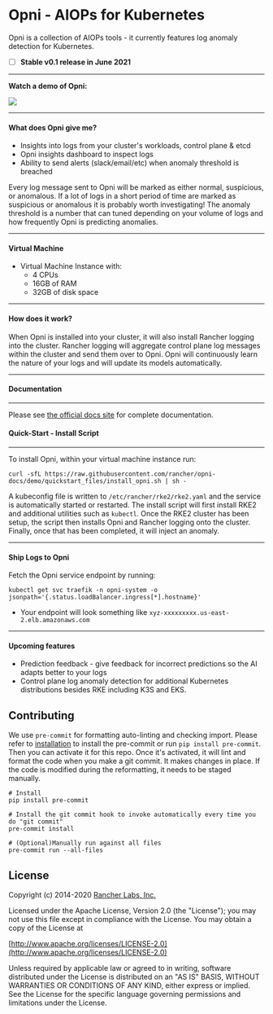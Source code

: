 # Opni - AIOPs for Kubernetes

Opni is a collection of AIOPs tools - it currently features log anomaly detection for Kubernetes.

- [ ] **Stable v0.1 release in June 2021**
____

**Watch a demo of Opni:**

[![](https://opni-public.s3.us-east-2.amazonaws.com/opni_youtube_gh.png)](https://youtu.be/DQVBwMaO_o0)
____

#### What does Opni give me?
* Insights into logs from your cluster's workloads, control plane & etcd
* Opni insights dashboard to inspect logs
* Ability to send alerts (slack/email/etc) when anomaly threshold is breached

Every log message sent to Opni will be marked as either normal, suspicious, or anomalous.
If a lot of logs in a short period of time are marked as suspicious or anomalous it is probably worth investigating!
The anomaly threshold is a number that can tuned depending on your volume of logs and how frequently Opni is predicting anomalies.
____
#### Virtual Machine
* Virtual Machine Instance with:
   * 4 CPUs
   * 16GB of RAM
   * 32GB of disk space

____
#### How does it work?
 When Opni is installed into your cluster, it will also install Rancher logging into the cluster.
 Rancher logging will aggregate control plane log messages within the cluster and send them over to Opni.
 Opni will continuously learn the nature of your logs and will update its models automatically.
____

#### Documentation
-------------

Please see [the official docs site](https://opni.io/) for complete documentation.

#### Quick-Start - Install Script
____

To install Opni, within your virtual machine instance run:

```
curl -sfL https://raw.githubusercontent.com/rancher/opni-docs/demo/quickstart_files/install_opni.sh | sh -
```

A kubeconfig file is written to `/etc/rancher/rke2/rke2.yaml` and the service is automatically started or restarted.
The install script will first install RKE2 and additional utilities such as `kubectl`.
Once the RKE2 cluster has been setup, the script then installs Opni and Rancher logging onto the cluster.
Finally, once that has been completed, it will inject an anomaly.

____
#### Ship Logs to Opni
Fetch the Opni service endpoint by running:
```
kubectl get svc traefik -n opni-system -o jsonpath='{.status.loadBalancer.ingress[*].hostname}'
```
* Your endpoint will look something like `xyz-xxxxxxxxx.us-east-2.elb.amazonaws.com`
____
#### Upcoming features
- Prediction feedback - give feedback for incorrect predictions so the AI adapts better to your logs
- Control plane log anomaly detection for additional Kubernetes distributions besides RKE including K3S and EKS.

## Contributing
We use `pre-commit` for formatting auto-linting and checking import. Please refer to [installation](https://pre-commit.com/#installation) to install the pre-commit or run `pip install pre-commit`. Then you can activate it for this repo. Once it's activated, it will lint and format the code when you make a git commit. It makes changes in place. If the code is modified during the reformatting, it needs to be staged manually.

```
# Install
pip install pre-commit

# Install the git commit hook to invoke automatically every time you do "git commit"
pre-commit install

# (Optional)Manually run against all files
pre-commit run --all-files
```

## License

Copyright (c) 2014-2020 [Rancher Labs, Inc.](http://rancher.com)

Licensed under the Apache License, Version 2.0 (the "License");
you may not use this file except in compliance with the License.
You may obtain a copy of the License at

[http://www.apache.org/licenses/LICENSE-2.0](http://www.apache.org/licenses/LICENSE-2.0)

Unless required by applicable law or agreed to in writing, software
distributed under the License is distributed on an "AS IS" BASIS,
WITHOUT WARRANTIES OR CONDITIONS OF ANY KIND, either express or implied.
See the License for the specific language governing permissions and
limitations under the License.